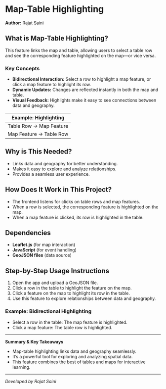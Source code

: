 # Map-Table Highlighting

**Author:** Rajat Saini

## What is Map-Table Highlighting?
This feature links the map and table, allowing users to select a table row and see the corresponding feature highlighted on the map—or vice versa.

### Key Concepts
- **Bidirectional Interaction:** Select a row to highlight a map feature, or click a map feature to highlight its row.
- **Dynamic Updates:** Changes are reflected instantly in both the map and table.
- **Visual Feedback:** Highlights make it easy to see connections between data and geography.

| Example: Highlighting |
|-----------------------|
| Table Row → Map Feature |
| Map Feature → Table Row |

## Why is This Needed?
- Links data and geography for better understanding.
- Makes it easy to explore and analyze relationships.
- Provides a seamless user experience.

## How Does It Work in This Project?
- The frontend listens for clicks on table rows and map features.
- When a row is selected, the corresponding feature is highlighted on the map.
- When a map feature is clicked, its row is highlighted in the table.

## Dependencies
- **Leaflet.js** (for map interaction)
- **JavaScript** (for event handling)
- **GeoJSON files** (data source)

## Step-by-Step Usage Instructions
1. Open the app and upload a GeoJSON file.
2. Click a row in the table to highlight the feature on the map.
3. Click a feature on the map to highlight its row in the table.
4. Use this feature to explore relationships between data and geography.

### Example: Bidirectional Highlighting
- Select a row in the table: The map feature is highlighted.
- Click a map feature: The table row is highlighted.

---
**Summary & Key Takeaways**
- Map-table highlighting links data and geography seamlessly.
- It’s a powerful tool for exploring and analyzing spatial data.
- This feature combines the best of tables and maps for interactive learning.

---
*Developed by Rajat Saini*